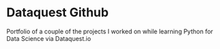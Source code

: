 # Dataquest Github
Portfolio of a couple of the projects I worked on while learning Python for Data Science via Dataquest.io
